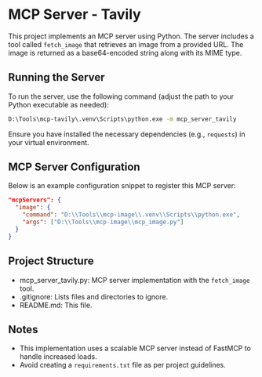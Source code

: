 # MCP Server - Tavily

This project implements an MCP server using Python. The server includes a tool called `fetch_image` that retrieves an image from a provided URL. The image is returned as a base64-encoded string along with its MIME type.

## Running the Server

To run the server, use the following command (adjust the path to your Python executable as needed):

```bash
D:\Tools\mcp-tavily\.venv\Scripts\python.exe -m mcp_server_tavily
```

Ensure you have installed the necessary dependencies (e.g., `requests`) in your virtual environment.

## MCP Server Configuration

Below is an example configuration snippet to register this MCP server:

```json
"mcpServers": {
  "image": {
    "command": "D:\\Tools\\mcp-image\\.venv\\Scripts\\python.exe",
    "args": ["D:\\Tools\\mcp-image\\mcp_image.py"]
  }
}
```

## Project Structure

- mcp_server_tavily.py: MCP server implementation with the `fetch_image` tool.
- .gitignore: Lists files and directories to ignore.
- README.md: This file.

## Notes

- This implementation uses a scalable MCP server instead of FastMCP to handle increased loads.
- Avoid creating a `requirements.txt` file as per project guidelines.
